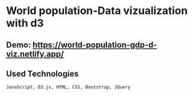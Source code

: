 # World population-Data vizualization with d3

## Demo: https://world-population-gdp-d-viz.netlify.app/
## Used Technologies
```JavaScript, D3.js, HTML, CSS, Bootstrap, JQuery```
